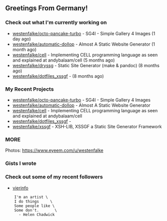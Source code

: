 ## Greetings From Germany!

### Check out what I'm currently working on

- [westenfalke/octo-pancake-turbo](https://github.com/westenfalke/octo-pancake-turbo) - SG4I - Simple Gallery 4 Images (1 day ago)
- [westenfalke/automatic-dollop](https://github.com/westenfalke/automatic-dollop) - Almost A Static Website Generator (1 month ago)
- [westenfalke/cell](https://github.com/westenfalke/cell) - Implementing CELL programming language as seen and explained at andybalaam/cell (5 months ago)
- [westenfalke/dryssg](https://github.com/westenfalke/dryssg) - Static Site Generator (make &amp; pandoc) (8 months ago)
- [westenfalke/dotfiles_xssgf](https://github.com/westenfalke/dotfiles_xssgf) -  (8 months ago)

### My Recent Projects

- [westenfalke/octo-pancake-turbo](https://github.com/westenfalke/octo-pancake-turbo) - SG4I - Simple Gallery 4 Images
- [westenfalke/automatic-dollop](https://github.com/westenfalke/automatic-dollop) - Almost A Static Website Generator
- [westenfalke/cell](https://github.com/westenfalke/cell) - Implementing CELL programming language as seen and explained at andybalaam/cell
- [westenfalke/dotfiles_xssgf](https://github.com/westenfalke/dotfiles_xssgf) - 
- [westenfalke/xssgf](https://github.com/westenfalke/xssgf) - XSH-LIB, XSSGF a Static Site Generator Framework

### MORE 
Photos: https://www.eyeem.com/u/westenfalke

### Gists I wrote


### Check out some of my recent followers

- [vierinfo](https://github.com/vierinfo)

```vim 
    I'm an artist \
    I do things     \
    Some people like \
    Some don't.       \
      - Helen Chadwick
```

